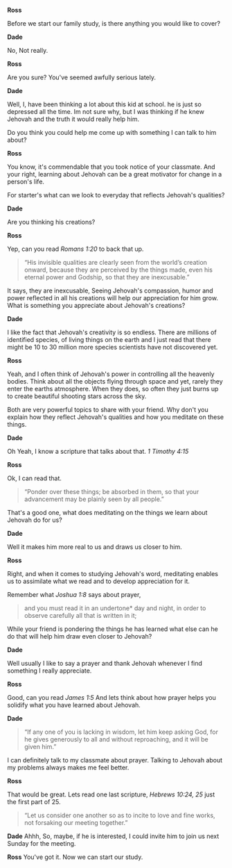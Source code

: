 
**Ross** 

Before we start our family study, is there anything you
would like to cover?

**Dade** 

No, Not really.

**Ross** 

Are you sure? You've seemed awfully serious lately.

**Dade** 

Well, I, have been thinking a lot about this kid at school. he is just 
so depressed all the time. Im not sure why, but I was thinking if he knew
Jehovah and the truth it would really help him.

Do you think you could help me come up with something I can talk to him about?

**Ross**

You know, it's commendable that you took notice of your classmate. And
your right, learning about Jehovah can be a great motivator for change 
in a person's life.

For starter's what can we look to everyday that reflects Jehovah's qualities?

**Dade**

Are you thinking his creations?

**Ross**

Yep, can you read _Romans 1:20_ to back that up.

> “His invisible qualities are clearly seen from the world’s creation onward, 
> because they are perceived by the things made, even his eternal power and 
> Godship, so that they are inexcusable.”

It says, they are inexcusable, Seeing Jehovah's compassion, humor and power reflected in
all his creations will help our appreciation for him grow. What is something 
you appreciate about Jehovah's creations?

**Dade**

I like the fact that Jehovah's creativity is so endless. There are millions of
identified species, of living things on the earth and I just read that there might
be 10 to 30 million more species scientists have not discovered yet.

**Ross**

Yeah, and I often think of Jehovah's power in
controlling all the heavenly bodies. Think about all the objects flying through 
space and yet, rarely they enter the earths atmosphere. When they does, so often they
just burns up to create beautiful shooting stars across the sky.

Both are very powerful topics to share with your friend. Why don't you explain 
how they reflect Jehovah's qualities and how you meditate on these things. 

**Dade**

Oh Yeah, I know a scripture that talks about that. _1 Timothy 4:15_

**Ross**

Ok, I can read that.

> “Ponder over these things; be absorbed in them, so that your advancement may 
> be plainly seen by all people.”

That's a good one, what does meditating on the things we learn about Jehovah do
for us? 

**Dade**

Well it makes him more real to us and draws us closer to him.

**Ross**

Right, and when it comes to studying Jehovah's word, meditating enables us to 
assimilate what we read and to develop appreciation for it.

Remember what _Joshua 1:8_ says about prayer,

> and you must read it in an undertone* day and night, in order to observe 
> carefully all that is written in it;

While your friend is pondering the things he has learned what else
can he do that will help him draw even closer to Jehovah? 

**Dade**

Well usually I like to say a prayer and thank Jehovah whenever I find something 
I really appreciate. 

**Ross**

Good, can you read _James 1:5_ And lets think about how prayer helps you solidify
what you have learned about Jehovah.

**Dade**

> “If any one of you is lacking in wisdom, let him keep asking God, for he gives 
> generously to all and without reproaching, and it will be given him.”

I can definitely talk to my classmate about prayer. Talking to
Jehovah about my problems always makes me feel better.

**Ross**

That would be great. Lets read one last scripture, _Hebrews 10:24, 25_ just the first part of 25. 

> “Let us consider one another so as to incite to love and fine works, not 
> forsaking our meeting together.”

**Dade** Ahhh, So, maybe, if he is interested, I could invite him to join us 
next Sunday for the meeting.

**Ross** You've got it. Now we can start our study.
